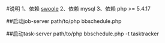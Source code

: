 #说明
1、依赖 [swoole](https://github.com/swoole/swoole-src)
2、依赖 mysql
3、依赖 php >= 5.4.17

##启动job-server
path/to/php bbschedule.php

##启动task-server
path/to/php bbschedule.php -t tasktracker
